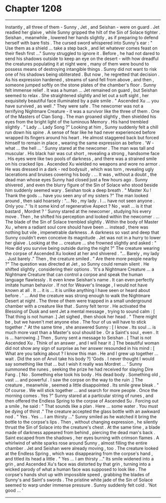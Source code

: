 
# Chapter 1208


---

Instantly , all three of them - Sunny , Jet , and Seishan - were on guard . Jet readied her glaive , while Sunny gripped the hilt of the Sin of Solace tighter . Seishan , meanwhile , lowered her hands slightly , as if preparing to defend herself with bare fists .
The cursed sword whispered into Sunny's ear : " Use them as a shield ... take a step back , and let whatever comes feast on their flesh first ..."
Sunny struggled to ignore it . Before , he had not dared to send his shadows outside to keep an eye on the desert - with how dreadful the creatures populating it at night were , many of them were bound to possess means of destroying intangible things . Sunny did not want to risk one of his shadows being obliterated .
But now , he regretted that decision . As his expression hardened , streams of sand fell from above , and then , someone jumped softly on the stone plates of the chamber's floor .
Sunny felt immense relief . It was a human ... Jet remained on guard , but Seishan seemed to relax . She straightened slightly and let out a soft sight , her exquisitely beautiful face illuminated by a pale smile .
" Ascended Xu ... you have survived , as well ."
They were safe . The newcomer was not a terrifying Nightmare Creature - it was a survivor like the three of them . One of the Masters of Clan Song .
The man groaned slightly , then shielded his eyes from the bright light of the luminous Memory . His hand trembled slightly .
" Lady ... Lady Song ?"
Looking at him , Sunny suddenly felt a chill run down his spine .
A sense of fear like he had never experienced before wrapped its fingers around his heart .
He almost staggered back but forced himself to remain in place , wearing the same expression as before .
'W - what ... the hell ... '
Sunny stared at the newcomer . The man was tall and muscular . His black hair was cut short , revealing a strong , handsome face . His eyes were like two pools of darkness , and there was a strained smile on his cracked lips .
Ascended Xu wielded no weapons and wore no armor . He was dressed in a dark - red bodysuit , which was torn , revealing ugly lacerations and bruises covering his body .
... It was , without a doubt , the dead man whose eyes Sunny had closed just a few hours ago .
Sunny shivered , and even the blurry figure of the Sin of Solace who stood beside him suddenly seemed wary .
Seishan took a deep breath .
" Master Xu ! Thank the gods ... have you seen any of my sisters ?"
The man looked around , then said hoarsely :
"... No , my lady . I ... have not seen anyone . Only you ."
'Is it some kind of regenerative Aspect ? No , wait ... is it that bastard , Mordret ? '
Sunny stared at the newcomer , studying his every move . Then , he shifted his perception and looked within the newcomer .
... The blade of the Sin of Solace trembled slightly .
Within the body of Master Xu , where a radiant soul core should have been ... instead , there was nothing but vile , impenetrable darkness . A darkness so vast and deep that Sunny couldn't even conceive its magnitude .
Jet was not in a hurry to lower her glaive . Looking at the ... creature ... she frowned slightly and asked :
" How did you survive being outside during the night ?"
The creature wearing the corpse of Ascended Xu looked at her and shivered .
"... Barely , my lady . Just barely ."
Then , the creature smiled .
" Are there more people nearby ?"
The question was directed at Jet , so Sunny could remain silent . He shifted slightly , considering their options .
'It's a Nightmare Creature ... a Nightmare Creature that can control a corpse and speak the human language flawlessly . It even knew Seishan's name . It can even perfectly imitate human behavior . If not for Weaver's lineage , I would not have known at all . It ... it is ... it is unlike anything I have seen or heard about before . '
... And the creature was strong enough to walk the Nightmare Desert at night .
The three of them were trapped in a small underground chamber with a creature like that .
Sunny felt terror .
He activated the Blessing of Dusk and sent Jet a mental message , trying to sound calm :
[ That thing is not human .]
Jet sighed , then shook her head .
" There might be , but we haven't met anyone else . The four of us will have to stick together ."
At the same time , she answered Sunny :
[ I know . Its soul ... is much more vast than a Master's soul should be . Or a Saint's soul , even . It is ... harrowing .]
Then , Sunny sent a message to Seishan .
[ That is not Ascended Xu . Think of an answer , and I will hear it .]
The beautiful woman did not show any sign of surprise as her answer resounded in his mind :
[ What are you talking about ? I know this man . He and I grew up together ... wait . Did the son of Anvil take his body ?]
'Gods . I never thought I would say something like that ... but I wish it really was Mordret ... '
Sunny summoned the runes , seeking the prize he had received for slaying Dire Fang .
[ No . Something else took his body . His dead body . Something old , vast ... and powerful . I saw the corpse on the way to the ruin .]
The creature , meanwhile , seemed a little disappointed . Its smile grew bleak .
" Of course . We will stick together ... and search for more people . Once the morning comes . Yes ?"
Sunny stared at a particular string of runes , and then offered the Endless Spring to the corpse of Ascended Su . Forcing out a smile , he said :
" That sounds like a plan . Here ... some water . You must be dying of thirst ."
The creature accepted the glass bottle with an awkward nod .
" Yes . Yes ... I am thirsty ..."
Sunny smiled as he watched it bring the bottle to the corpse's lips . Then , without changing expression , he silently thrust the Sin of Solace into the creature's chest .
At the same time , a blade made of darkness appeared from behind , piercing the dead man's back . Saint escaped from the shadows , her eyes burning with crimson flames .
A whirlwind of white sparks rose around Sunny , almost filling the entire chamber .
Jet and Seishan were already moving , too .
The creature looked at the Endless Spring , which was disappearing from the corpse's hand , and titled its head a little .
" Yes ... I am thirsty ..."
Its smile widened into a grin , and Ascended Xu's face was distorted by that grin , turning into a wicked parody of what a human face was supposed to look like .
The corpse's hands shot up with impossible speed , grabbing the blades of Sunny's and Saint's swords . The pristine white jade of the Sin of Solace seemed to warp under immense pressure .
Sunny suddenly felt cold .
'Not good ... '

---

